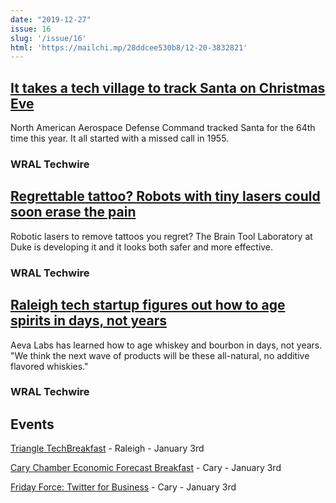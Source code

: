 ```yaml
---
date: "2019-12-27"
issue: 16
slug: '/issue/16'
html: 'https://mailchi.mp/28ddcee530b8/12-20-3832821'
---
```


## [It takes a tech village to track Santa on Christmas Eve](https://www.wraltechwire.com/2019/12/24/it-takes-a-tech-village-to-track-santa-on-christmas-eve/)
North American Aerospace Defense Command tracked Santa for the 64th time this year. It all started with a missed call in 1955.
### WRAL Techwire

## [Regrettable tattoo? Robots with tiny lasers could soon erase the pain](https://www.wraltechwire.com/2019/12/23/regrettable-tattoo-robots-with-tiny-lasers-could-soon-erase-the-pain/)
Robotic lasers to remove tattoos you regret? The Brain Tool Laboratory at Duke is developing it and it looks both safer and more effective.
### WRAL Techwire

## [Raleigh tech startup figures out how to age spirits in days, not years](https://www.wraltechwire.com/2019/12/20/raleigh-tech-startup-figures-out-how-to-age-spirits-in-days-not-years/)
Aeva Labs has learned how to age whiskey and bourbon in days, not years. "We think the next wave of products will be these all-natural, no additive flavored whiskies."
### WRAL Techwire

## Events

[Triangle TechBreakfast](https://www.meetup.com/Triangle-TechBreakfast/events/) - Raleigh - January 3rd

[Cary Chamber Economic Forecast Breakfast](https://web.carychamber.com/events/Economic-Forecast-Breakfast-1669/details) - Cary - January 3rd

[Friday Force: Twitter for Business](https://web.carychamber.com/events/Friday-Force-1762/details) - Cary - January 3rd
